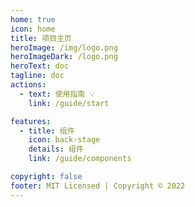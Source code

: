 ```yaml
---
home: true
icon: home
title: 项目主页
heroImage: /img/logo.png
heroImageDark: /logo.png
heroText: doc
tagline: doc
actions:
  - text: 使用指南 💡
    link: /guide/start

features:
  - title: 组件
    icon: back-stage
    details: 组件
    link: /guide/components

copyright: false
footer: MIT Licensed | Copyright © 2022
---
```

